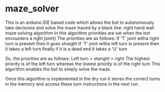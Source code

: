 # maze_solver
This is an arduino IDE based code which allows the bot to autonomously take decisions and solve the maze traced by a black line:
right hand wall maze solving algorithm
In this algorithm priorities are set when the bot encounters a right joint() The priorities are as follows: If 'T' joint witha right turn is present then it goes straight If 'T' joint witha left turn is present then it takes a left turn finally if it is a dead end it takes a 'U' turn

So, the priorities are as follows: Left turn > staright > right The highest priority is of the left turn whereas the lowest priority is of the right turn This algorithm enables the bot to simply solve the maze.

Once this algorithm is implemented in the dry run it stores the correct turns in the memory and access these turn instructions in the next run.
